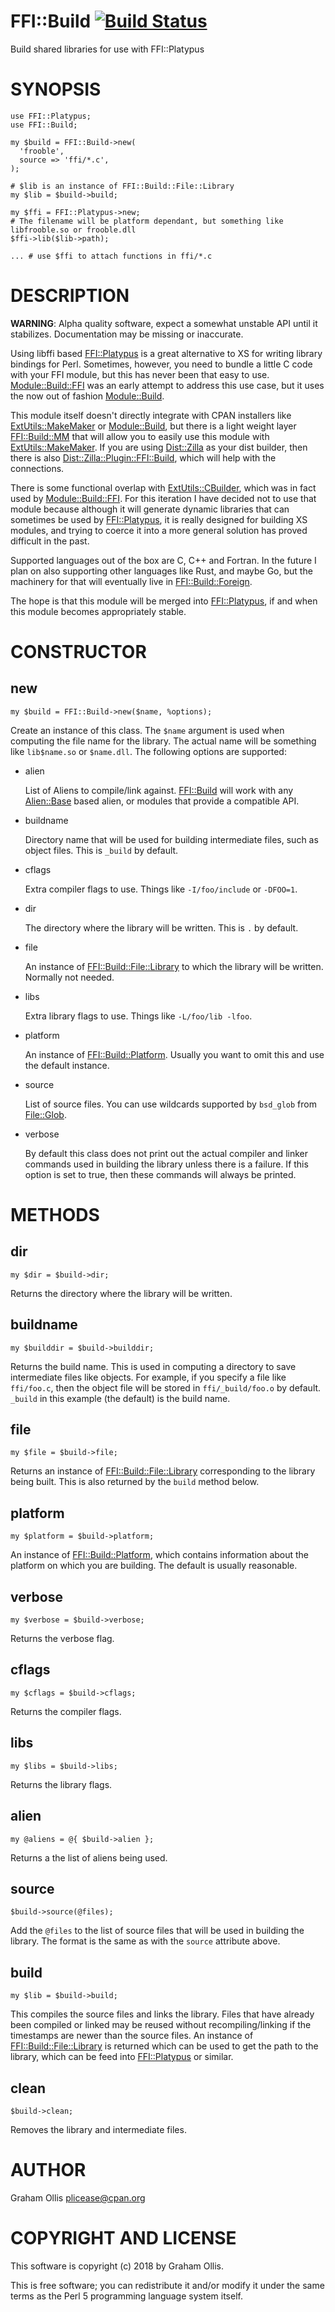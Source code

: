 # FFI::Build [![Build Status](https://secure.travis-ci.org/Perl5-FFI/FFI-Build.png)](http://travis-ci.org/Perl5-FFI/FFI-Build)

Build shared libraries for use with FFI::Platypus

# SYNOPSIS

    use FFI::Platypus;
    use FFI::Build;
    
    my $build = FFI::Build->new(
      'frooble',
      source => 'ffi/*.c',
    );
    
    # $lib is an instance of FFI::Build::File::Library
    my $lib = $build->build;
    
    my $ffi = FFI::Platypus->new;
    # The filename will be platform dependant, but something like libfrooble.so or frooble.dll
    $ffi->lib($lib->path);
    
    ... # use $ffi to attach functions in ffi/*.c

# DESCRIPTION

**WARNING**: Alpha quality software, expect a somewhat unstable API until it stabilizes.  Documentation
may be missing or inaccurate.

Using libffi based [FFI::Platypus](https://metacpan.org/pod/FFI::Platypus) is a great alternative to XS for writing library bindings for Perl.
Sometimes, however, you need to bundle a little C code with your FFI module, but this has never been
that easy to use.  [Module::Build::FFI](https://metacpan.org/pod/Module::Build::FFI) was an early attempt to address this use case, but it uses
the now out of fashion [Module::Build](https://metacpan.org/pod/Module::Build).

This module itself doesn't directly integrate with CPAN installers like [ExtUtils::MakeMaker](https://metacpan.org/pod/ExtUtils::MakeMaker) or
[Module::Build](https://metacpan.org/pod/Module::Build), but there is a light weight layer [FFI::Build::MM](https://metacpan.org/pod/FFI::Build::MM) that will allow you to easily
use this module with [ExtUtils::MakeMaker](https://metacpan.org/pod/ExtUtils::MakeMaker).  If you are using [Dist::Zilla](https://metacpan.org/pod/Dist::Zilla) as your dist builder,
then there is also [Dist::Zilla::Plugin::FFI::Build](https://metacpan.org/pod/Dist::Zilla::Plugin::FFI::Build), which will help with the connections.

There is some functional overlap with [ExtUtils::CBuilder](https://metacpan.org/pod/ExtUtils::CBuilder), which was in fact used by [Module::Build::FFI](https://metacpan.org/pod/Module::Build::FFI).
For this iteration I have decided not to use that module because although it will generate dynamic libraries
that can sometimes be used by [FFI::Platypus](https://metacpan.org/pod/FFI::Platypus), it is really designed for building XS modules, and trying
to coerce it into a more general solution has proved difficult in the past.

Supported languages out of the box are C, C++ and Fortran.  In the future I plan on also supporting
other languages like Rust, and maybe Go, but the machinery for that will eventually live in
[FFI::Build::Foreign](https://metacpan.org/pod/FFI::Build::Foreign).

The hope is that this module will be merged into [FFI::Platypus](https://metacpan.org/pod/FFI::Platypus), if and when this module becomes appropriately
stable.

# CONSTRUCTOR

## new

    my $build = FFI::Build->new($name, %options);

Create an instance of this class.  The `$name` argument is used when computing the file name for
the library.  The actual name will be something like `lib$name.so` or `$name.dll`.  The following
options are supported:

- alien

    List of Aliens to compile/link against.  [FFI::Build](https://metacpan.org/pod/FFI::Build) will work with any [Alien::Base](https://metacpan.org/pod/Alien::Base) based
    alien, or modules that provide a compatible API.

- buildname

    Directory name that will be used for building intermediate files, such as object files.  This is
    `_build` by default.

- cflags

    Extra compiler flags to use.  Things like `-I/foo/include` or `-DFOO=1`.

- dir

    The directory where the library will be written.  This is `.` by default.

- file

    An instance of [FFI::Build::File::Library](https://metacpan.org/pod/FFI::Build::File::Library) to which the library will be written.  Normally not needed.

- libs

    Extra library flags to use.  Things like `-L/foo/lib -lfoo`.

- platform

    An instance of [FFI::Build::Platform](https://metacpan.org/pod/FFI::Build::Platform).  Usually you want to omit this and use the default instance.

- source

    List of source files.  You can use wildcards supported by `bsd_glob` from [File::Glob](https://metacpan.org/pod/File::Glob).

- verbose

    By default this class does not print out the actual compiler and linker commands used in building
    the library unless there is a failure.  If this option is set to true, then these commands will
    always be printed.

# METHODS

## dir

    my $dir = $build->dir;

Returns the directory where the library will be written.

## buildname

    my $builddir = $build->builddir;

Returns the build name.  This is used in computing a directory to save intermediate files like objects.  For example,
if you specify a file like `ffi/foo.c`, then the object file will be stored in `ffi/_build/foo.o` by default.
`_build` in this example (the default) is the build name.

## file

    my $file = $build->file;

Returns an instance of [FFI::Build::File::Library](https://metacpan.org/pod/FFI::Build::File::Library) corresponding to the library being built.  This is
also returned by the `build` method below.

## platform

    my $platform = $build->platform;

An instance of [FFI::Build::Platform](https://metacpan.org/pod/FFI::Build::Platform), which contains information about the platform on which you are building.
The default is usually reasonable.

## verbose

    my $verbose = $build->verbose;

Returns the verbose flag.

## cflags

    my $cflags = $build->cflags;

Returns the compiler flags.

## libs

    my $libs = $build->libs;

Returns the library flags.

## alien

    my @aliens = @{ $build->alien };

Returns a the list of aliens being used.

## source

    $build->source(@files);

Add the `@files` to the list of source files that will be used in building the library.
The format is the same as with the `source` attribute above.

## build

    my $lib = $build->build;

This compiles the source files and links the library.  Files that have already been compiled or linked
may be reused without recompiling/linking if the timestamps are newer than the source files.  An instance
of [FFI::Build::File::Library](https://metacpan.org/pod/FFI::Build::File::Library) is returned which can be used to get the path to the library, which can
be feed into [FFI::Platypus](https://metacpan.org/pod/FFI::Platypus) or similar.

## clean

    $build->clean;

Removes the library and intermediate files.

# AUTHOR

Graham Ollis <plicease@cpan.org>

# COPYRIGHT AND LICENSE

This software is copyright (c) 2018 by Graham Ollis.

This is free software; you can redistribute it and/or modify it under
the same terms as the Perl 5 programming language system itself.
